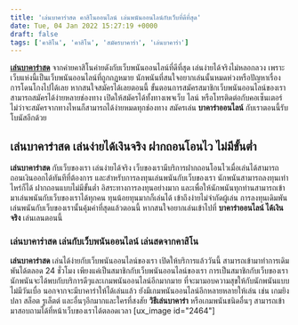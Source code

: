 ```yaml
---
title: 'เล่นบาคาร่าสด คาสิโนออนไลน์ เล่นพนันออนไลน์กับเว็บที่ดีที่สุด'
date: Tue, 04 Jan 2022 15:27:19 +0000
draft: false
tags: ['คาสิโน', 'คาสิโน', 'สมัครบาคาร่า', 'เล่นบาคาร่า']
---
```


**[เล่นบาคาร่าสด](/archives/)** จากค่ายคาสิโนค่ายดังกับเว็บพนันออนไลน์ที่ดีที่สุด เล่นง่ายได้จริงไม่หลอกลวง เพราะเว็บแห่งนี้เป็นเว็บพนันออนไลน์ที่ถูกกฏหมาย นักพนันที่สนใจอยากเล่นนั้นหมดห่วงหรือปัญหาเรื่องการโดนโกงไปได้เลย หากสนใจสมัครได้เลยตอนนี้ ขั้นตอนการสมัครสมาชิกเว็บพนันออนไลน์ของเรา สามารถสมัครได้ง่ายหลายช่องทาง เปิดให้สมัครได้ทั้งทางเพจเว็บ ไลน์ หรือโทรติดต่อกับคอเซ็นเตอร์ ไม่ว่าจะสมัครจากทางไหนก็สามารถได้ง่ายหมดทุกช่องทาง สมัครเล่น **บาคาร่าออนไลน์** กับเราตอนนี้รับโบนัสอีกด้วย

**เล่นบาคาร่าสด เล่นง่ายได้เงินจริง ฝากถอนโอนไว ไม่มีขั้นต่ำ**
--------------------------------------------------------------

**เล่นบาคาร่าสด** กับเว็บของเรา เล่นง่ายได้จริง เว็บของเรามีบริการฝากถอนโอนไวเมื่อเล่นได้สามารถถอนเงินออกได้ทันทีที่ต้องการ และสำหรับการลงทุนเล่นพนันกับเว็บของเรา นักพนันสามารถลงทุนเท่าไหร่ก็ได้ ฝากถอนแบบไม่มีขั้นต่ำ อิสระทางการลงทุนอย่างมาก และเพื่อให้นักพนันทุกท่านสามารถเข้ามาเล่นพนันกับเว็บของเราได้ทุกคน ทุนน้อยทุนมากก็เล่นได้ เข้าถึงง่ายไม่จำกัดผู้เล่น การลงทุนเดิมพันเล่นพนันกับเว็บของเรานั้นคุ้มค่าที่สุดแล้วตอนนี้ หากสนใจอยากเล่นเข้าไปที่ **บาคาร่าออนไลน์ ได้เงินจริง** เล่นเลนตอนนี้

### **เล่นบาคาร่าสด เล่นกับเว็บพนันออนไลน์ เล่นสดจากคาสิโน**

**เล่นบาคาร่าสด** เล่นได้ง่ายกับเว็บพนันออนไลน์ของเรา เปิดให้บริการแล้ววันนี้ สามารถเข้ามาทำการเดิมพันได้ตลอด 24 ชั่วโมง เพียงแค่เป็นสมาชิกกับเว็บพนันออนไลน์ของเรา การเป็นสมาชิกกับเว็บของเรา นักพนันจะได้พบกับบริการดีๆและเกมพนันออนไลน์อีกมากมาย ที่จะมามอบความสุขให้กับนักพนันแบบไม่มีวันเบื่อ นอกจากจะมีบาคาร่าให้ได้เล่นแล้ว ยังมีเกมพนันออนไลน์อีกหลายหลายให้เล่น เช่น เกมยิงปลา สล็อต รูเล็ตต์ และอื่นๆอีกมากและใครที่สงสัย **วิธีเล่นบาคาร่า** หรือเกมพนันชนิดอื่นๆ สามารถเข้ามาสอบถามได้ที่หน้าเว็บของเราได้ตลอดเวลา \[ux\_image id="2464"\]